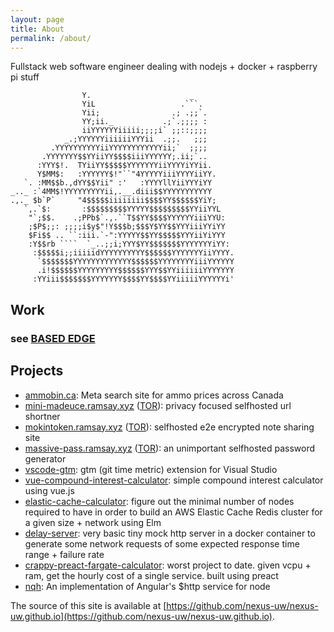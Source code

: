 ```yaml
---
layout: page
title: About
permalink: /about/
---
```


Fullstack web software engineer dealing with nodejs + docker + raspberry pi stuff

```
                Y.                      _
                YiL                   .```.
                Yii;                .; .;;`.
                YY;ii._           .;`.;;;; :
                iiYYYYYYiiiii;;;;i` ;;::;;;;
            _.;YYYYYYiiiiiiYYYii  .;;.   ;;;
         .YYYYYYYYYYiiYYYYYYYYYYYYii;`  ;;;;
       .YYYYYYY$$YYiiYY$$$$iiiYYYYYY;.ii;`..
      :YYY$!.  TYiiYY$$$$$YYYYYYYiiYYYYiYYii.
      Y$MM$:   :YYYYYY$!"``"4YYYYYiiiYYYYiiYY.
   `. :MM$$b.,dYY$$Yii" :'   :YYYYllYiiYYYiYY
_.._ :`4MM$!YYYYYYYYYii,.__.diii$$YYYYYYYYYYY
.,._ $b`P`     "4$$$$$iiiiiiii$$$$YY$$$$$$YiY;
   `,.`$:       :$$$$$$$$$YYYYY$$$$$$$$$YYiiYYL
    "`;$$.    .;PPb$`.,.``T$$YY$$$$YYYYYYiiiYYU:
    ;$P$;;: ;;;;i$y$"!Y$$$b;$$$Y$YY$$YYYiiiYYiYY
    $Fi$$ .. ``:iii.`-":YYYYY$$YY$$$$$YYYiiYiYYY
    :Y$$rb ````  `_..;;i;YYY$YY$$$$$$$YYYYYYYiYY:
     :$$$$$i;;iiiiidYYYYYYYYYY$$$$$$YYYYYYYiiYYYY.
      `$$$$$$$YYYYYYYYYYYYY$$$$$$YYYYYYYYiiiYYYYYY
      .i!$$$$$$YYYYYYYYY$$$$$$YYY$$YYiiiiiiYYYYYYY
     :YYiii$$$$$$$YYYYYYY$$$$YY$$$$YYiiiiiYYYYYYi'

```

## Work
### see [BASED EDGE](https://basededge.dev)

## Projects
- [ammobin.ca](https://ammobin.ca/?ref=blog_about): Meta search site for ammo prices across Canada
- [mini-madeuce.ramsay.xyz](https://mini-madeuce.ramsay.xyz/?ref=blog_about) ([TOR](http://madeucev3nrsti4nthzqt22dw2n57lseca3735yjhxddevl3zhtg3mad.onion)): privacy focused selfhosted url shortner 
- [mokintoken.ramsay.xyz](https://mokintoken.ramsay.xyz/?ref=blog_about) ([TOR](http://mokinan4qvxi4ragyzgkewrmnnqslkcdglk6v5zruknwnnuvv2lu5uad.onion)): selfhosted e2e encrypted note sharing site
- [massive-pass.ramsay.xyz](https://massive-pass.ramsay.xyz/?ref=blog_about) ([TOR](http://massiveeeati5xv7sszovagrkamzdtshv4sg4rzpbg6n2btwkv2f2lqd.onion/)): an unimportant selfhosted password generator
- [vscode-gtm](https://github.com/nexus-uw/vscode-gtm): gtm (git time metric) extension for Visual Studio
- [vue-compound-interest-calculator](https://nexus-uw.github.io/vue-compound-interest-calculator/): simple compound interest calculator using vue.js
- [elastic-cache-calculator](https://nexus-uw.github.io/elastic-cache-calculator/): figure out the minimal number of nodes required to have in order to build an AWS Elastic Cache Redis cluster for a given size + network using Elm
- [delay-server](https://github.com/nexus-uw/delay-server): very basic tiny mock http server in a docker container to generate some network requests of some expected response time range + failure rate 
- [crappy-preact-fargate-calculator](https://nexus-uw.github.io/crappy-preact-fargate-calculator/): worst project to date. given vcpu + ram, get the hourly cost of a single service. built using preact
- [nqh](https://github.com/nexus-uw/nqh): An implementation of Angular's $http service for node






The source of this site is available at [https://github.com/nexus-uw/nexus-uw.github.io](https://github.com/nexus-uw/nexus-uw.github.io).
